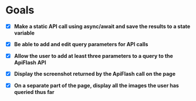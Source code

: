 # Goals
- [X] **Make a static API call using async/await and save the results to a state variable**
- [X] **Be able to add and edit query parameters for API calls**
- [X] **Allow the user to add at least three parameters to a query to the ApiFlash API**
- [X] **Display the screenshot returned by the ApiFlash call on the page**
- [X] **On a separate part of the page, display all the images the user has queried thus far**

